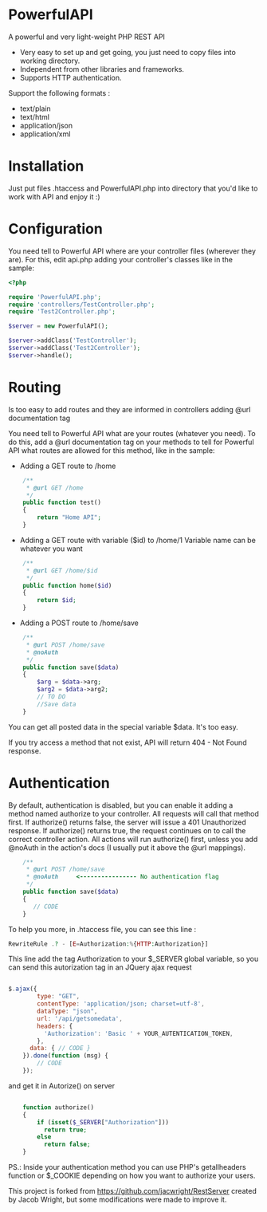 # PowerfulAPI 
A powerful and very light-weight PHP REST API

* Very easy to set up and get going, you just need to copy files into working directory.
* Independent from other libraries and frameworks.
* Supports HTTP authentication.

Support the following formats :
* text/plain
* text/html
* application/json
* application/xml

# Installation
Just put files .htaccess and PowerfulAPI.php into directory that you'd like to work with API and enjoy it :)

# Configuration
You need tell to Powerful API where are your controller files (wherever they are). For this, edit api.php adding your controller's classes like in the sample:

```php
<?php

require 'PowerfulAPI.php';
require 'controllers/TestController.php';
require 'Test2Controller.php';

$server = new PowerfulAPI();

$server->addClass('TestController');
$server->addClass('Test2Controller');
$server->handle();
```
# Routing
Is too easy to add routes and they are informed in controllers adding @url documentation tag 

You need tell to Powerful API what are your routes (whatever you need). To do this, add a @url documentation tag on your methods to tell for Powerful API what routes are allowed for this method, like in the sample:

* Adding a GET route to /home
```php
    /**
     * @url GET /home
     */
    public function test()
    {
        return "Home API";
    }
```

* Adding a GET route with variable ($id) to /home/1
Variable name can be whatever you want
```php
    /**
     * @url GET /home/$id
     */
    public function home($id)
    {
        return $id;
    }
```

* Adding a POST route to /home/save
```php
    /**
     * @url POST /home/save
     * @noAuth
     */
    public function save($data)
    {
        $arg = $data->arg;
        $arg2 = $data->arg2;
        // TO DO
        //Save data
    }
```

You can get all posted data in the special variable $data. It's too easy.

If you try access a method that not exist, API will return 404 - Not Found response.

# Authentication

By default, authentication is disabled, but you can enable it adding a method named authorize to your controller. All requests will call that method first. If authorize() returns false, the server will issue a 401 Unauthorized response. If authorize() returns true, the request continues on to call the correct controller action. All actions will run authorize() first, unless you add @noAuth in the action's docs (I usually put it above the @url mappings).

```php
    /**
     * @url POST /home/save
     * @noAuth     <---------------- No authentication flag
     */
    public function save($data)
    {
       // CODE
    }
```

To help you more, in .htaccess file, you can see this line :
```php
RewriteRule .? - [E=Authorization:%{HTTP:Authorization}]
```

This line add the tag Authorization to your $_SERVER global variable, so you can send this autorization tag in an JQuery ajax request 

```javascript

$.ajax({
        type: "GET",
        contentType: 'application/json; charset=utf-8',
        dataType: "json",
        url: '/api/getsomedata',
        headers: {
          'Authorization': 'Basic ' + YOUR_AUTENTICATION_TOKEN,
        },
      data: { // CODE }
    }).done(function (msg) {
        // CODE
    });

```

and get it in Autorize() on server 

```php

    function authorize()
    {
        if (isset($_SERVER["Authorization"]))
          return true;
        else
          return false;
    }

```

PS.: Inside your authentication method you can use PHP's getallheaders function or $_COOKIE depending on how you want to authorize your users.


This project is forked from https://github.com/jacwright/RestServer created by Jacob Wright, but some modifications were made to improve it. 


